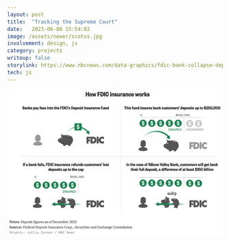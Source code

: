 ```yaml
---
layout: post
title:  "Tracking the Supreme Court"
date:   2023-06-08 15:54:02
image: /assets/newer/scotus.jpg
involvement: design, js
category: projects
writeup: false
storylink: https://www.nbcnews.com/data-graphics/fdic-bank-collapse-deposit-insurance-rcna75066
tech: js
---
```



![How the FDIC protects bank customers](/assets/newer/fdic-explainer.jpg)